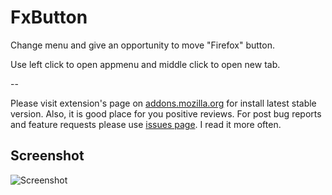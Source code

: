 # FxButton

Change menu and give an opportunity to move "Firefox" button.

Use left click to open appmenu and middle click to open new tab.

--

Please visit extension's page on [addons.mozilla.org](https://addons.mozilla.org/firefox/addon/fxbutton/) for install latest stable version. Also, it is good place for you positive reviews. For post bug reports and feature requests please use [issues page](https://github.com/seleznev/firefox-extension-fxbutton/issues). I read it more often.

## Screenshot

![Screenshot](https://raw.github.com/seleznev/firefox-extension-fxbutton/master/screenshots/screenshot.png)
